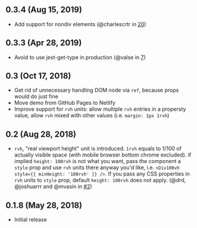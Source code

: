 ## 0.3.4 (Aug 15, 2019)
* Add support for nondiv elements (@charlescrtr in [20](https://github.com/mvasin/react-div-100vh/pull/20))

## 0.3.3 (Apr 28, 2019)
* Avoid to use jest-get-type in production (@valse in [7](https://github.com/mvasin/react-div-100vh/pull/7))

## 0.3 (Oct 17, 2018)
* Get rid of unnecessary handling DOM node via `ref`, because props would do just fine
* Move demo from GitHub Pages to Netlify
* Improve support for `rvh` units: allow multiple `rvh` entries in a propersty value, allow `rvh` mixed with other values (i.e. `margin: 1px 1rvh`)

## 0.2 (Aug 28, 2018)
* `rvh`, "real viewport height" unit is introduced. `1rvh` equals to 1/100 of actually visible space (with mobile browser bottom chrome excluded). if implied `height: 100rvh` is not what you want, pass the component a `style` prop and use `rvh` units there anyway you'd like, i.e. `<Div100vh style={{ minHeight: '100rvh' }} />`. If you pass any CSS properties in `rvh` units to `style` prop, default `height: 100rvh` does not apply. (@drd, @joshuarrr and @mvasin in [#2](https://github.com/mvasin/react-div-100vh/pull/2))

## 0.1.8 (May 28, 2018)
* Initial release
